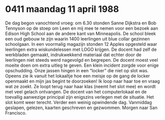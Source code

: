# 0411 maandag 11 april 1988
De dag begon vanochtend vroeg: om 6.30 stonden Sanne Dijkstra en Bob Tennyson op de stoep om Leen en mij mee te nemen voor een bezoek aan Edison High School aan de andere kant van Minneapolis. De school bleek een oud gebouw te zijn waarin 1400 leerlingen uit blue collar gezinnen schoolgaan. In een voormalig magazijn stonden 12 Apples opgesteld waar leerlingen extra wiskundelessen met LOGO krijgen. De docent had zelf de werkbladen gemaakt, indrukwekkend materiaal dat echter door de leerlingen niet steeds werd nagevolgd en begrepen. De docent moest veel moeite doen om extra uitleg te geven. Een klein incident zorgde voor enige opschudding. Onze jassen hingen in een “locker” die niet op slot was. Opeens zie ik vanuit het lokaaltje hoe een meisje op de gang de locker openmaakt en mijn jas begint te doorzoeken! Ik loop naar haar toe en vraag wat ze zoekt. Ze loopt terug naar haar klas (neemt het slot mee) en wordt met veel gelach ontvangen. De docent van het computerlokaal en de toevallig aanwezige principal zijn enigszins verlegen met de situatie. Het slot komt weer terecht. Verder een weinig opwindende dag. Vanmiddag geslapen, gelezen, kaarten geschreven en gezwommen. Morgen naar San Francisco.